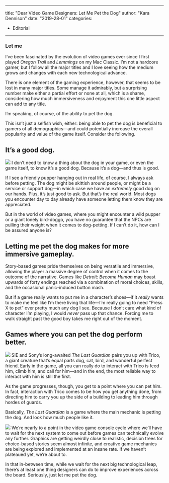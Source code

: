 
---
title: "Dear Video Game Designers: Let Me Pet the Dog"
author: "Kara Dennison"
date: "2019-28-01"
categories:
- Editorial
---

### Let me

I’ve been fascinated by the evolution of video games ever since I first played *Oregon Trail* and *Lemmings* on my Mac Classic. I’m not a hardcore gamer, but I follow all the major titles and I love seeing how the medium grows and changes with each new technological advance.

There is one element of the gaming experience, however, that seems to be lost in many major titles. Some manage it admirably, but a surprising number make either a partial effort or none at all, which is a shame, considering how much immersiveness and enjoyment this one little aspect can add to any title.

I’m speaking, of course, of the ability to pet the dog. 

This isn’t just a selfish wish, either: being able to pet the dog is beneficial to gamers of all demographics—and could potentially increase the overall popularity and value of the game itself. Consider the following.

## It’s a good dog.
![](/wp-content/uploads/2019/01/image3-4.png?fit=1024%2C538&amp;ssl=1)
I don’t need to know a thing about the dog in your game, or even the game itself, to know it’s a good dog. Because it’s a dog—and thus is good.

If I see a friendly pupper hanging out in real life, of course, I always ask before petting. The dog might be skittish around people, or might be a service or support dog—in which case we have an *extremely* good dog on our hands. Plus, it’s just good to ask. But that’s the real world. Most dogs you encounter day to day already have someone letting them know they are appreciated.

But in the world of video games, where you might encounter a wild pupper or a giant lonely bird-doggo, you have no guarantee that the NPCs are pulling their weight when it comes to dog-petting. If I can’t do it, how can I be assured anyone is?

## Letting me pet the dog makes for more immersive gameplay.

Story-based games pride themselves on being versatile and immersive, allowing the player a massive degree of control when it comes to the outcome of the narrative. Games like *Detroit: Become Human* may boast upwards of forty endings reached via a combination of moral choices, skills, and the occasional panic-induced button mash.

But if a game really wants to put me in a character’s shoes—if it *really* wants to make me feel like I’m there living that life—I’m really going to need “Press X to pet” over pretty much any dog I see. Because I don’t care what kind of character I’m playing, I would *never* pass up that chance. Forcing me to walk straight past the good boy takes me right out of the moment.

## Games where you can pet the dog perform better.
![](/wp-content/uploads/2019/01/image2-3.png?fit=1024%2C576&amp;ssl=1)
SIE and Sony’s long-awaited *The Last Guardian* pairs you up with Trico, a giant creature that’s equal parts dog, cat, bird, and wonderful perfect friend. Early in the game, all you can really do to interact with Trico is feed him, climb him, and call for him—and in the end, the most reliable way to interact with him is still the first.

As the game progresses, though, you get to a point where you can pet him. In fact, interaction with Trico comes to be how you get anything done, from directing him to carry you up the side of a building to leading him through hordes of guards.

Basically, *The Last Guardian* is a game where the main mechanic is petting the dog. And look how much people like it.

![](/wp-content/uploads/2019/01/image1-3.png?fit=1024%2C632&amp;ssl=1)
We’re nearly to a point in the video game console cycle where we’ll have to wait for the next system to come out before games can technically evolve any further. Graphics are getting weirdly close to realistic, decision trees for choice-based stories seem almost infinite, and creative game mechanics are being explored and implemented at an insane rate. If we haven’t plateaued yet, we’re about to.

In that in-between time, while we wait for the next big technological leap, there’s at least one thing designers can do to improve experiences across the board. Seriously, just let me pet the dog.
